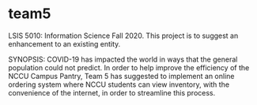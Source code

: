# team5
LSIS 5010: Information Science Fall 2020. This project is to suggest an enhancement to an existing entity.

SYNOPSIS:
COVID-19 has impacted the world in ways that the general population could not predict.
In order to help improve the efficiency of the NCCU Campus Pantry, Team 5 has suggested to implement an online ordering system where NCCU students can view inventory, with the convenience of the internet, in order to streamline this process.
